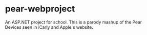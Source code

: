 # pear-webproject
An ASP.NET project for school. This is a parody mashup of the Pear Devices seen in iCarly and Apple's website.
